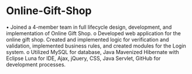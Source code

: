 # Online-Gift-Shop
•	Joined a 4-member team in full lifecycle design, development, and implementation of Online Gift Shop.
  o	Developed web application for the online gift shop. Created and implemented logic for verification and validation, implemented business rules, and created modules for the Login system. 
  o	Utilized MySQL for database, Java Mavenized Hibernate with Eclipse Luna for IDE, Ajax, jQuery, CSS, Java Servlet, GitHub for development processes.
